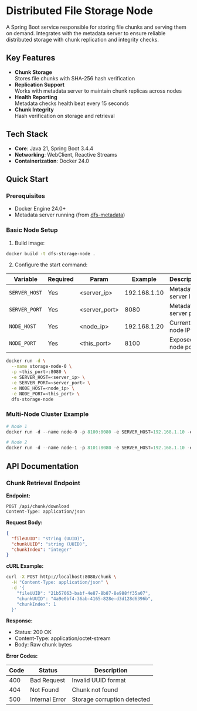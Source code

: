 # Distributed File Storage Node

A Spring Boot service responsible for storing file chunks and serving them on demand. Integrates with the metadata server to ensure reliable distributed storage with chunk replication and integrity checks.

## Key Features
- **Chunk Storage**  
  Stores file chunks with SHA-256 hash verification
- **Replication Support**  
  Works with metadata server to maintain chunk replicas across nodes
- **Health Reporting**  
  Metadata checks health beat every 15 seconds
- **Chunk Integrity**  
  Hash verification on storage and retrieval


## Tech Stack
- **Core**: Java 21, Spring Boot 3.4.4
- **Networking**: WebClient, Reactive Streams
- **Containerization**: Docker 24.0

## Quick Start

### Prerequisites
- Docker Engine 24.0+
- Metadata server running (from [dfs-metadata](https://github.com/Nexonm/dfs-metadata))

### Basic Node Setup
1. Build image:
```bash
docker build -t dfs-storage-node .
```

2. Configure the start command:

| Variable | Required | Param         | Example | Description          |
|----------|----------|---------------|---------|----------------------|
| `SERVER_HOST` | Yes | <server_ip>   | 192.168.1.10 | Metadata server IP   |
| `SERVER_PORT` | Yes | <server_port> | 8080 | Metadata server port |
| `NODE_HOST` | Yes | <node_ip>     | 192.168.1.20 | Current node IP      |
| `NODE_PORT` | Yes | <this_port>   | 8100 | Exposed node port    |
```bash
docker run -d \
  --name storage-node-0 \
  -p <this_port>:8080 \
  -e SERVER_HOST=<server_ip> \
  -e SERVER_PORT=<server_port> \
  -e NODE_HOST=<node_ip> \
  -e NODE_PORT=<this_port> \
  dfs-storage-node
```

### Multi-Node Cluster Example
```powershell
# Node 1
docker run -d --name node-0 -p 8100:8080 -e SERVER_HOST=192.168.1.10 -e SERVER_PORT=8080 -e NODE_HOST=192.168.1.20 -e NODE_PORT=8100 dfs-storage-node

# Node 2 
docker run -d --name node-1 -p 8101:8080 -e SERVER_HOST=192.168.1.10 -e SERVER_PORT=8080 -e NODE_HOST=192.168.1.20 -e NODE_PORT=8101 dfs-storage-node
```

## API Documentation
### Chunk Retrieval Endpoint

**Endpoint:**
```http
POST /api/chunk/download
Content-Type: application/json
```

**Request Body:**
```json
{
  "fileUUID": "string (UUID)",
  "chunkUUID": "string (UUID)", 
  "chunkIndex": "integer"
}
```

**cURL Example:**
```bash
curl -X POST http://localhost:8080/chunk \
  -H "Content-Type: application/json" \
  -d '{
    "fileUUID": "21b57063-babf-4e87-8b87-8e988ff35a07",
    "chunkUUID": "4a9e0bf4-36ab-4165-828e-d3d128d6396b",
    "chunkIndex": 1
  }'
```

**Response:**
- Status: 200 OK
- Content-Type: application/octet-stream
- Body: Raw chunk bytes

**Error Codes:**

| Code | Status | Description |
|------|--------|-------------|
| 400 | Bad Request | Invalid UUID format |
| 404 | Not Found | Chunk not found |
| 500 | Internal Error | Storage corruption detected |




